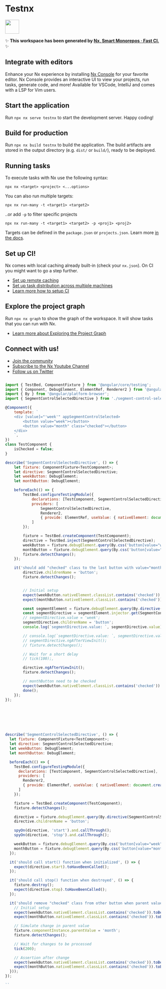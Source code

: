 # Testnx

<a alt="Nx logo" href="https://nx.dev" target="_blank" rel="noreferrer"><img src="https://raw.githubusercontent.com/nrwl/nx/master/images/nx-logo.png" width="45"></a>

✨ **This workspace has been generated by [Nx, Smart Monorepos · Fast CI.](https://nx.dev)** ✨

## Integrate with editors

Enhance your Nx experience by installing [Nx Console](https://nx.dev/nx-console) for your favorite editor. Nx Console
provides an interactive UI to view your projects, run tasks, generate code, and more! Available for VSCode, IntelliJ and
comes with a LSP for Vim users.

## Start the application

Run `npx nx serve testnx` to start the development server. Happy coding!

## Build for production

Run `npx nx build testnx` to build the application. The build artifacts are stored in the output directory (e.g. `dist/` or `build/`), ready to be deployed.

## Running tasks

To execute tasks with Nx use the following syntax:

```
npx nx <target> <project> <...options>
```

You can also run multiple targets:

```
npx nx run-many -t <target1> <target2>
```

..or add `-p` to filter specific projects

```
npx nx run-many -t <target1> <target2> -p <proj1> <proj2>
```

Targets can be defined in the `package.json` or `projects.json`. Learn more [in the docs](https://nx.dev/features/run-tasks).

## Set up CI!

Nx comes with local caching already built-in (check your `nx.json`). On CI you might want to go a step further.

- [Set up remote caching](https://nx.dev/features/share-your-cache)
- [Set up task distribution across multiple machines](https://nx.dev/nx-cloud/features/distribute-task-execution)
- [Learn more how to setup CI](https://nx.dev/recipes/ci)

## Explore the project graph

Run `npx nx graph` to show the graph of the workspace.
It will show tasks that you can run with Nx.

- [Learn more about Exploring the Project Graph](https://nx.dev/core-features/explore-graph)

## Connect with us!

- [Join the community](https://nx.dev/community)
- [Subscribe to the Nx Youtube Channel](https://www.youtube.com/@nxdevtools)
- [Follow us on Twitter](https://twitter.com/nxdevtools)

```javascript

import { TestBed, ComponentFixture } from '@angular/core/testing';
import { Component, DebugElement, ElementRef, Renderer2 } from '@angular/core';
import { By } from '@angular/platform-browser';
import { SegmentControlSelectedDirective } from './segment-control-selected.directive';

@Component({
	template: `
	<div [value]="'week'" appSegmentControlSelected>
		<button value="week"></button>
		<button value="month" class="checked"></button>
	</div>
	`,
})
class TestComponent {
	isChecked = false;
}

describe('SegmentControlSelectedDirective', () => {
	let fixture: ComponentFixture<TestComponent>;
	let directive: SegmentControlSelectedDirective;
	let weekButton: DebugElement;
	let monthButton: DebugElement;

	beforeEach(() => {
		TestBed.configureTestingModule({
			declarations: [TestComponent, SegmentControlSelectedDirective],
			providers: [
				SegmentControlSelectedDirective,
				Renderer2,
				{ provide: ElementRef, useValue: { nativeElement: document.createElement('div') } },
			]
		});

		fixture = TestBed.createComponent(TestComponent);
		directive = TestBed.inject(SegmentControlSelectedDirective);
		weekButton = fixture.debugElement.query(By.css('button[value="week"]'));
		monthButton = fixture.debugElement.query(By.css('button[value="month"]'));
		fixture.detectChanges();
	});

	it('should add "checked" class to the last button with value="month" after a short delay', (done) => {
		directive.childrenName = 'button';
		fixture.detectChanges();


		// Initial setup
		expect(weekButton.nativeElement.classList.contains('checked')).toBeFalsy();
		expect(monthButton.nativeElement.classList.contains('checked')).toBeTruthy();

		const segmentElement = fixture.debugElement.query(By.directive(SegmentControlSelectedDirective));
		const segmentDirective = segmentElement.injector.get(SegmentControlSelectedDirective);
		// segmentDirective.value = 'week';
		segmentDirective.childrenName = 'button';
		console.log(`segmentDirective.value: `, segmentDirective.value);

		// console.log(`segmentDirective.value: `, segmentDirective.value);
		// segmentDirective.ngAfterViewInit();
		// fixture.detectChanges();

		// Wait for a short delay
		// tick(100);,

		directive.ngAfterViewInit();
		fixture.detectChanges();

		// monthButton need to be checked
		expect(weekButton.nativeElement.classList.contains('checked')).toBeTruthy();
		done();
	});
});







describe('SegmentControlSelectedDirective', () => {
  let fixture: ComponentFixture<TestComponent>;
  let directive: SegmentControlSelectedDirective;
  let weekButton: DebugElement;
  let monthButton: DebugElement;

  beforeEach(() => {
    TestBed.configureTestingModule({
      declarations: [TestComponent, SegmentControlSelectedDirective],
      providers: [
        Renderer2,
        { provide: ElementRef, useValue: { nativeElement: document.createElement('div') } }
      ]
    });

    fixture = TestBed.createComponent(TestComponent);
    fixture.detectChanges();

    directive = fixture.debugElement.query(By.directive(SegmentControlSelectedDirective)).injector.get(SegmentControlSelectedDirective);
    directive.childrenName = 'button';

    spyOn(directive, 'start').and.callThrough();
    spyOn(directive, 'stop').and.callThrough();

    weekButton = fixture.debugElement.query(By.css('button[value="week"]'));
    monthButton = fixture.debugElement.query(By.css('button[value="month"]'));
  });

  it('should call start() function when initialized', () => {
    expect(directive.start).toHaveBeenCalled();
  });

  it('should call stop() function when destroyed', () => {
    fixture.destroy();
    expect(directive.stop).toHaveBeenCalled();
  });

  it('should remove "checked" class from other button when parent value changes', fakeAsync(() => {
    // Initial setup
    expect(weekButton.nativeElement.classList.contains('checked')).toBeTruthy();
    expect(monthButton.nativeElement.classList.contains('checked')).toBeFalsy();

    // Simulate change in parent value
    fixture.componentInstance.parentValue = 'month';
    fixture.detectChanges();

    // Wait for changes to be processed
    tick(200);

    // Assertion after change
    expect(weekButton.nativeElement.classList.contains('checked')).toBeFalsy();
    expect(monthButton.nativeElement.classList.contains('checked')).toBeTruthy();
  }));
});

``

